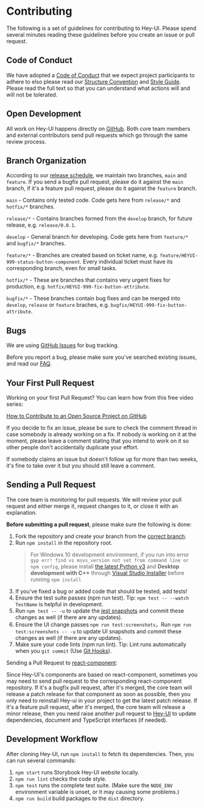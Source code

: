 # Contributing

The following is a set of guidelines for contributing to Hey-UI. Please spend several minutes reading these guidelines before you create an issue or pull request.

## Code of Conduct

We have adopted a [Code of Conduct](https://github.com/hey-car/hey-ui/blob/main/CODE_OF_CONDUCT.md) that we expect project participants to adhere to
elso please read our [Structure Convention](https://github.com/hey-car/hey-ui/blob/main/STRUCTURE_CONVENTION.md) and [Style Guide](https://github.com/hey-car/hey-ui/blob/main/STYLEGUIDE_CONVENTION.).
Please read the full text so that you can understand what actions will and will not be tolerated.

## Open Development

All work on Hey-UI happens directly on [GitHub](https://github.com/hey-car/hey-ui). Both core team members and external contributors send pull requests which go through the same review process.

## Branch Organization

According to our [release schedule](changelog#Release-Schedule), we maintain two branches, `main` and `feature`. If you send a bugfix pull request, please do it against the `main` branch, if it's a feature pull request, please do it against the `feature` branch.

`main` - Contains only tested code. Сode gets here from `release/*` and `hotfix/*` branches.

`release/*` - Contains branches formed from the `develop` branch, for future release, e.g. `release/0.0.1`.

`develop` - General branch for developing. Сode gets here from `feature/*` and `bugfix/*` branches.

`feature/*` - Branches are created based on ticket name, e.g. `feature/HEYUI-999-status-button-component`. Every individual ticket must have its corresponding branch, even for small tasks.

`hotfix/*` - These are branches that contains very urgent fixes for production, e.g. `hotfix/HEYUI-999-fix-button-attribute`.

`bugfix/*` - These branches contain bug fixes and can be merged into `develop`, `release` or `feature` braches, e.g. `bugfix/HEYUI-999-fix-button-attribute`.

## Bugs

We are using [GitHub Issues](https://github.com/hey-car/hey-ui/issues) for bug tracking.

Before you report a bug, please make sure you've searched existing issues, and read our [FAQ](/docs/react/faq).

## Your First Pull Request

Working on your first Pull Request? You can learn how from this free video series:

[How to Contribute to an Open Source Project on GitHub](https://egghead.io/courses/how-to-contribute-to-an-open-source-project-on-github)

If you decide to fix an issue, please be sure to check the comment thread in case somebody is already working on a fix. If nobody is working on it at the moment, please leave a comment stating that you intend to work on it so other people don't accidentally duplicate your effort.

If somebody claims an issue but doesn't follow up for more than two weeks, it's fine to take over it but you should still leave a comment.

## Sending a Pull Request

The core team is monitoring for pull requests. We will review your pull request and either merge it, request changes to it, or close it with an explanation.

**Before submitting a pull request**, please make sure the following is done:

1. Fork the repository and create your branch from the [correct branch](#Branch-Organization).
1. Run `npm install` in the repository root.
   > For Windows 10 development environment, if you run into error `gyp err! find vs msvs_version not set from command line or npm config`, please install [the latest Python v3](https://www.python.org/downloads/) and **Desktop development with C++** through [Visual Studio Installer](https://docs.microsoft.com/en-us/visualstudio/install/install-visual-studio?view=vs-2019#step-3---install-the-visual-studio-installer) before running `npm install`
1. If you've fixed a bug or added code that should be tested, add tests!
1. Ensure the test suite passes (npm run test). Tip: `npm test -- --watch TestName` is helpful in development.
1. Run `npm test -- -u` to update the [jest snapshots](http://facebook.github.io/jest/docs/en/snapshot-testing.html#snapshot-testing-with-jest) and commit these changes as well (if there are any updates).
1. Ensure the UI change passes `npm run test:screenshots`，Run `npm run test:screenshots -- -u` to update UI snapshots and commit these changes as well (if there are any updates).
1. Make sure your code lints (npm run lint). Tip: Lint runs automatically when you `git commit` (Use [Git Hooks](https://git-scm.com/book/en/v2/Customizing-Git-Git-Hooks)).

Sending a Pull Request to [react-component](https://github.com/react-component/):

Since Hey-UI's components are based on react-component, sometimes you may need to send pull request to the corresponding react-component repository. If it's a bugfix pull request, after it's merged, the core team will release a patch release for that component as soon as possible, then you only need to reinstall Hey-ui in your project to get the latest patch release. If it's a feature pull request, after it's merged, the core team will release a minor release, then you need raise another pull request to [Hey-UI](https://github.com/hey-car/hey-ui/) to update dependencies, document and TypeScript interfaces (if needed).

## Development Workflow

After cloning Hey-UI, run `npm install` to fetch its dependencies. Then, you can run several commands:

1. `npm start` runs Storybook Hey-UI website locally.
1. `npm run lint` checks the code style.
1. `npm test` runs the complete test suite. (Make sure the `NODE_ENV` environment variable is unset, or it may causing some problems.)
1. `npm run build` build packages to the `dist` directory.

